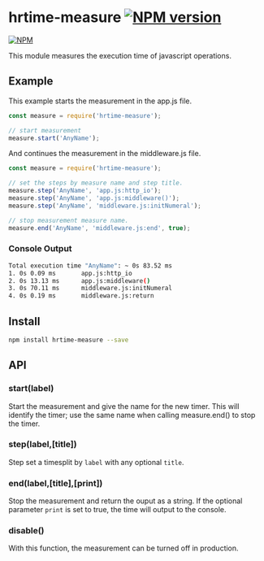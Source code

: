 # hrtime-measure [![NPM version](https://badge.fury.io/js/hrtime-measure.svg)](http://badge.fury.io/js/hrtime-measure)

[![NPM](https://nodei.co/npm/hrtime-measure.png?downloads=true&downloadRank=true&stars=true)](https://nodei.co/npm/hrtime-measure/)

This module measures the execution time of javascript operations.

## Example
This example starts the measurement in the app.js file.

```javascript
const measure = require('hrtime-measure');

// start measurement
measure.start('AnyName');
```

And continues the measurement in the middleware.js file.

```javascript
const measure = require('hrtime-measure');

// set the steps by measure name and step title.
measure.step('AnyName', 'app.js:http_io');
measure.step('AnyName', 'app.js:middleware()');
measure.step('AnyName', 'middleware.js:initNumeral');

// stop measurement measure name.
measure.end('AnyName', 'middleware.js:end', true);
```

### Console Output  

```bash
Total execution time "AnyName": ~ 0s 83.52 ms
1. 0s 0.09 ms		app.js:http_io
2. 0s 13.13 ms		app.js:middleware()
3. 0s 70.11 ms		middleware.js:initNumeral
4. 0s 0.19 ms		middleware.js:return
```

## Install
```bash
npm install hrtime-measure --save
```

## API

### start(label)
Start the measurement and give the name for the new timer. This will identify the timer; use the same name when calling measure.end() to stop the timer.

### step(label,[title])
Step set a timesplit by `label` with any optional `title`.

### end(label,[title],[print])
Stop the measurement and return the ouput as a string. If the optional parameter `print` is set to true, the time will output to the console.

### disable()
With this function, the measurement can be turned off in production.
